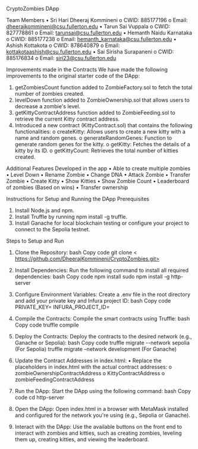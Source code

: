 CryptoZombies DApp 

Team Members
•	Sri Hari Dheeraj Kommineni
o	CWID: 885177196
o	Email: dheerajkommineni@csu.fullerton.edu
•	Tarun Sai Vuppala
o	CWID: 827778861
o	Email: tarunsai@csu.fullerton.edu
•	Hemanth Naidu Karnataka
o	CWID: 885177238
o	Email: hemanth_karnataka@csu.fullerton.edu
•	Ashish Kottakota
o	CWID: 878640879
o	Email: kottakotaashish@csu.fullerton.edu
•	Sai Sirisha Surapaneni
o	CWID: 885176834
o	Email: siri23@csu.fullerton.edu

Improvements made in the Contracts
We have made the following improvements to the original starter code of the DApp:
1.	getZombiesCount function added to ZombieFactory.sol to fetch the total number of zombies created.
2.	levelDown function added to ZombieOwnership.sol that allows users to decrease a zombie's level.
3.	getKittyContractAddress function added to ZombieFeeding.sol to retrieve the current Kitty contract address.
4.	Introduced a new contract (KittyContract.sol) that contains the following functionalities:
o	createKitty: Allows users to create a new kitty with a name and random genes.
o	generateRandomGenes: Function to generate random genes for the kitty.
o	getKitty: Fetches the details of a kitty by its ID.
o	getKittyCount: Retrieves the total number of kitties created.

Additional Features Developed in the app
•	Able to create multiple zombies
•	Level Down
•	Rename Zombie
•	Change DNA
•	Attack Zombie
•	Transfer Zombie
•	Create Kitty
•	Show Kitties
•	Show Zombie Count
•	Leaderboard of zombies (Based on wins)
•	Transfer ownership

Instructions for Setup and Running the DApp
Prerequisites
1.	Install Node.js and npm.
2.	Install Truffle by running npm install -g truffle.
3.	Install Ganache for local blockchain testing or configure your project to connect to the Sepolia testnet.

Steps to Setup and Run
1. Clone the Repository:
bash
Copy code
git clone < https://github.com/DheerajKommineni/CryptoZombies.git>

2. Install Dependencies:
Run the following command to install all required dependencies:
bash
Copy code
npm install
sudo npm install -g http-server

3. Configure Environment Variables:
Create a .env file in the root directory and add your private key and Infura project ID:
bash
Copy code
PRIVATE_KEY=<your-private-key>
INFURA_PROJECT_ID=<your-infura-project-id>

4. Compile the Contracts:
Compile the smart contracts using Truffle:
bash
Copy code
truffle compile

5. Deploy the Contracts:
Deploy the contracts to the desired network (e.g., Ganache or Sepolia):
bash
Copy code
truffle migrate --network sepolia (For Sepolia)
truffle migrate –network development (For Ganache)

6. Update the Contract Addresses in index.html:
•	Replace the placeholders in index.html with the actual contract addresses:
o	zombieOwnershipContractAddress
o	KittyContractAddress
o	zombieFeedingContractAddress

7. Run the DApp:
Start the DApp using the following command:
bash
Copy code
cd <Frontend>
http-server

8. Open the DApp:
Open index.html in a browser with MetaMask installed and configured for the network you're using (e.g., Sepolia or Ganache).

9. Interact with the DApp:
Use the available buttons on the front end to interact with zombies and kitties, such as creating zombies, leveling them up, creating kitties, and viewing the leaderboard.
